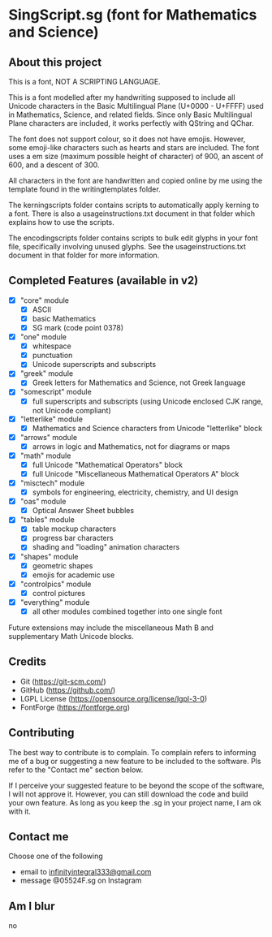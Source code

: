 # SingScript.sg (font for Mathematics and Science)

## About this project

This is a font, NOT A SCRIPTING LANGUAGE.

This is a font modelled after my handwriting supposed to include all Unicode characters in the Basic Multilingual Plane (U+0000 - U+FFFF) used in Mathematics, Science, and related fields. Since only Basic Multilingual Plane characters are included, it works perfectly with QString and QChar.

The font does not support colour, so it does not have emojis. However, some emoji-like characters such as hearts and stars are included. The font uses a em size (maximum possible height of character) of 900, an ascent of 600, and a descent of 300.

All characters in the font are handwritten and copied online by me using the template found in the writingtemplates folder.

The kerningscripts folder contains scripts to automatically apply kerning to a font. There is also a usageinstructions.txt document in that folder which explains how to use the scripts.

The encodingscripts folder contains scripts to bulk edit glyphs in your font file, specifically involving unused glyphs. See the usageinstructions.txt document in that folder for more information.

## Completed Features (available in v2)
- [x] "core" module
	- [x] ASCII
	- [x] basic Mathematics
	- [x] SG mark (code point 0378)
- [x] "one" module
	- [x] whitespace
	- [x] punctuation
	- [x] Unicode superscripts and subscripts
- [x] "greek" module
	- [x] Greek letters for Mathematics and Science, not Greek language
- [x] "somescript" module
	- [x] full superscripts and subscripts (using Unicode enclosed CJK range, not Unicode compliant)
- [x] "letterlike" module
	- [x] Mathematics and Science characters from Unicode "letterlike" block
- [x] "arrows" module
	- [x] arrows in logic and Mathematics, not for diagrams or maps
- [x] "math" module
	- [x] full Unicode "Mathematical Operators" block
	- [x] full Unicode "Miscellaneous Mathematical Operators A" block
- [x] "misctech" module
	- [x] symbols for engineering, electricity, chemistry, and UI design
- [x] "oas" module
	- [x] Optical Answer Sheet bubbles
- [x] "tables" module
	- [x] table mockup characters
	- [x] progress bar characters
	- [x] shading and "loading" animation characters
- [x] "shapes" module
	- [x] geometric shapes
	- [x] emojis for academic use
- [x] "controlpics" module
	- [x] control pictures
- [x] "everything" module
	- [x] all other modules combined together into one single font

Future extensions may include the miscellaneous Math B and supplementary Math Unicode blocks.

## Credits
- Git (https://git-scm.com/)
- GitHub (https://github.com/)
- LGPL License (https://opensource.org/license/lgpl-3-0)
- FontForge (https://fontforge.org)

## Contributing
The best way to contribute is to complain. To complain refers to informing me of a bug or suggesting a new feature to be included to the software. Pls refer to the "Contact me" section below.

If I perceive your suggested feature to be beyond the scope of the software, I will not approve it. However, you can still download the code and build your own feature. As long as you keep the .sg in your project name, I am ok with it.

## Contact me
Choose one of the following
- email to infinityintegral333@gmail.com
- message @05524F.sg on Instagram

## Am I blur
no
